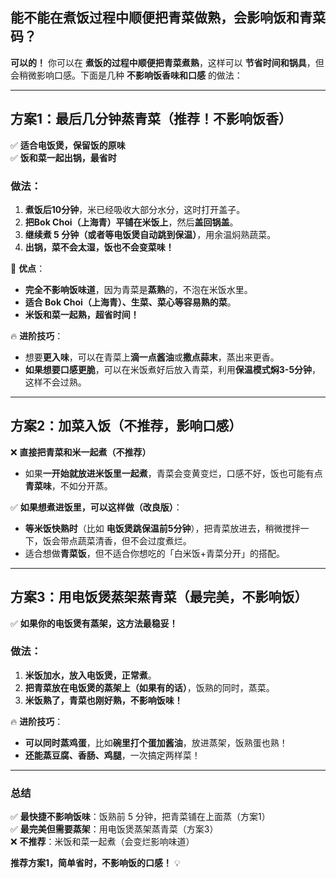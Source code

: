 ## 能不能在煮饭过程中顺便把青菜做熟，会影响饭和青菜码？

**可以的！** 你可以在 **煮饭的过程中顺便把青菜煮熟**，这样可以 **节省时间和锅具**，但会稍微影响口感。下面是几种 **不影响饭香味和口感** 的做法：  

---

## **方案1：最后几分钟蒸青菜（推荐！不影响饭香）**
✅ **适合电饭煲，保留饭的原味**  
✅ **饭和菜一起出锅，最省时**  

### **做法：**
1. **煮饭后10分钟**，米已经吸收大部分水分，这时打开盖子。  
2. **把Bok Choi（上海青）平铺在米饭上**，然后**盖回锅盖**。  
3. **继续煮 5 分钟（或者等电饭煲自动跳到保温）**，用余温焖熟蔬菜。  
4. **出锅，菜不会太湿，饭也不会变菜味！**  

📝 **优点**：
- **完全不影响饭味道**，因为青菜是**蒸熟**的，不泡在米饭水里。  
- **适合 Bok Choi（上海青）、生菜、菜心等容易熟的菜**。  
- **米饭和菜一起熟，超省时间！**  

🔥 **进阶技巧**：  
- 想要**更入味**，可以在青菜上**滴一点酱油**或**撒点蒜末**，蒸出来更香。  
- **如果想要口感更脆**，可以在米饭煮好后放入青菜，利用**保温模式焖3-5分钟**，这样不会过熟。  

---

## **方案2：加菜入饭（不推荐，影响口感）**
❌ **直接把青菜和米一起煮（不推荐）**  
- 如果**一开始就放进米饭里一起煮**，青菜会变黄变烂，口感不好，饭也可能有点**青菜味**，不如分开蒸。  

✅ **如果想煮进饭里，可以这样做（改良版）**：
- **等米饭快熟时**（比如 **电饭煲跳保温前5分钟**），把青菜放进去，稍微搅拌一下，饭会带点蔬菜清香，但不会过度煮烂。  
- 适合想做**青菜饭**，但不适合你想吃的「白米饭+青菜分开」的搭配。  

---

## **方案3：用电饭煲蒸架蒸青菜（最完美，不影响饭）**
✅ **如果你的电饭煲有蒸架，这方法最稳妥！**  
### **做法**：
1. **米饭加水，放入电饭煲，正常煮**。  
2. **把青菜放在电饭煲的蒸架上（如果有的话）**，饭熟的同时，蒸菜。  
3. **米饭熟了，青菜也刚好熟，不影响饭味！**  

🔥 **进阶技巧**：
- **可以同时蒸鸡蛋**，比如**碗里打个蛋加酱油**，放进蒸架，饭熟蛋也熟！  
- **还能蒸豆腐、香肠、鸡腿**，一次搞定两样菜！  

---

### **总结**
✅ **最快捷不影响饭味**：饭熟前 5 分钟，把青菜铺在上面蒸（方案1）  
✅ **最完美但需要蒸架**：用电饭煲蒸架蒸青菜（方案3）  
❌ **不推荐**：米饭和菜一起煮（会变烂影响味道）  

**推荐方案1，简单省时，不影响饭的口感！** 💡